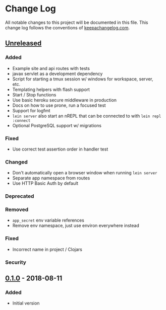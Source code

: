 # Change Log
All notable changes to this project will be documented in this file. This change log follows the conventions of [keepachangelog.com](http://keepachangelog.com/).

## [Unreleased]
### Added
- Example site and api routes with tests
- javax servlet as a development dependency
- Script for starting a tmux session w/ windows for workspace, server, etc.
- Templating helpers with flash support
- Start / Stop functions
- Use basic heroku secure middleware in production
- Docs on how to use prone, run a focused test
- Support for logfmt
- `lein server` also start an nREPL that can be connected to with `lein repl :connect`
- Optional PostgreSQL support w/ migrations

### Fixed
- Use correct test assertion order in handler test

### Changed
- Don't automatically open a browser window when running `lein server`
- Separate app namespace from routes
- Use HTTP Basic Auth by default

### Deprecated
### Removed
- `app_secret` env variable references
- Remove env namespace, just use environ everywhere instead

### Fixed
- Incorrect name in project / Clojars

### Security

## [0.1.0] - 2018-08-11
### Added
- Initial version

[Unreleased]: https://github.com/bnadlerjr/lein-compojure/compare/0.1.0...HEAD
[0.1.0]: https://github.com/bnadlerjr/lein-compojure/tree/v0.1.0
